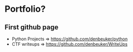 # Portfolio?

## First github page

- Python Projects => https://github.com/denbeuker/python
- CTF writeups => https://github.com/denbeuker/WriteUps
